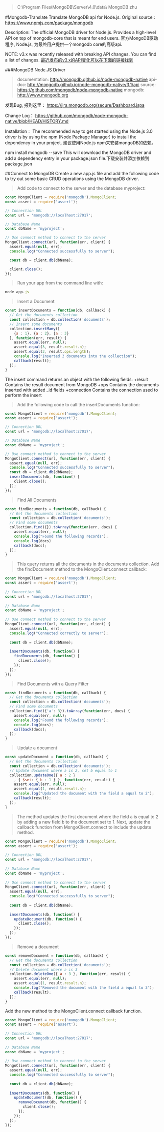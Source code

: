 > C:\Program Files\MongoDB\Server\4.0\data\ MongoDB zhu

 #Mongodb-Translate
Translate MongoDB api for Node.js. Original source：https://www.npmjs.com/package/mongodb 

Description:
The official MongoDB driver for Node.js. Provides a high-level API on top of mongodb-core that is meant for end users.
官方MongoDB驱动程序, Node.js, 为最终用户提供一个mongodb core的高级api.

NOTE: v3.x was recently released with breaking API changes. You can find a list of changes.
[最近发布的v3.x的API变化可以在下面的链接找到](https://github.com/mongodb/node-mongodb-native/blob/HEAD/CHANGES_3.0.0.md)

 ###MongoDB Node.JS Driver
>documentation: http://mongodb.github.io/node-mongodb-native
>api-doc: http://mongodb.github.io/node-mongodb-native/3.1/api
>source: https://github.com/mongodb/node-mongodb-native
>mongodb: http://www.mongodb.org

发现Bug, 报到这里：
https://jira.mongodb.org/secure/Dashboard.jspa

Change Log：
https://github.com/mongodb/node-mongodb-native/blob/HEAD/HISTORY.md

Installation：
The recommended way to get started using the Node.js 3.0 driver is by using the npm (Node Package Manager) to install the dependency in your project.
建议使用Node.js npm来安装mongoDB的依赖。

npm install mongodb --save
This will download the MongoDB driver and add a dependency entry in your package.json file.下载安装并添加依赖到package.json

 ##Connect to MongoDB
Create a new app.js file and add the following code to try out some basic CRUD operations using the MongoDB driver.
>Add code to connect to the server and the database myproject:

```javascript
const MongoClient = require('mongodb').MongoClient;
const assert = require('assert');

// Connection URL
const url = 'mongodb://localhost:27017';

// Database Name
const dbName = 'myproject';

// Use connect method to connect to the server
MongoClient.connect(url, function(err, client) {
  assert.equal(null, err);
  console.log("Connected successfully to server");

  const db = client.db(dbName);

  client.close();
});

```
>Run your app from the command line with:
```javascript
node app.js
```
>Insert a Document
```javascript
const insertDocuments = function(db, callback) {
  // Get the documents collection
  const collection = db.collection('documents');
  // Insert some documents
  collection.insertMany([
    {a : 1}, {a : 2}, {a : 3}
  ], function(err, result) {
    assert.equal(err, null);
    assert.equal(3, result.result.n);
    assert.equal(3, result.ops.length);
    console.log("Inserted 3 documents into the collection");
    callback(result);
  });
}
```

The insert command returns an object with the following fields:
+result Contains the result document from MongoDB
+ops Contains the documents inserted with added _id fields
+connection Contains the connection used to perform the insert
>Add the following code to call the insertDocuments function:
```javascript
const MongoClient = require('mongodb').MongoClient;
const assert = require('assert');

// Connection URL
const url = 'mongodb://localhost:27017';

// Database Name
const dbName = 'myproject';

// Use connect method to connect to the server
MongoClient.connect(url, function(err, client) {
  assert.equal(null, err);
  console.log("Connected successfully to server");
  const db = client.db(dbName);
  insertDocuments(db, function() {
    client.close();
  });
});
```
>Find All Documents
```javascript
const findDocuments = function(db, callback) {
  // Get the documents collection
  const collection = db.collection('documents');
  // Find some documents
  collection.find({}).toArray(function(err, docs) {
    assert.equal(err, null);
    console.log("Found the following records");
    console.log(docs)
    callback(docs);
  });
}
```
>This query returns all the documents in the documents collection. Add the findDocument method to the MongoClient.connect callback:
```javascript
const MongoClient = require('mongodb').MongoClient;
const assert = require('assert');
 
// Connection URL
const url = 'mongodb://localhost:27017';
 
// Database Name
const dbName = 'myproject';
 
// Use connect method to connect to the server
MongoClient.connect(url, function(err, client) {
  assert.equal(null, err);
  console.log("Connected correctly to server");
 
  const db = client.db(dbName);
 
  insertDocuments(db, function() {
    findDocuments(db, function() {
      client.close();
    });
  });
});
```
>Find Documents with a Query Filter
```javascript
const findDocuments = function(db, callback) {
  // Get the documents collection
  const collection = db.collection('documents');
  // Find some documents
  collection.find({'a': 3}).toArray(function(err, docs) {
    assert.equal(err, null);
    console.log("Found the following records");
    console.log(docs);
    callback(docs);
  });
}
```
>Update a document
```javascript
const updateDocument = function(db, callback) {
  // Get the documents collection
  const collection = db.collection('documents');
  // Update document where a is 2, set b equal to 1
  collection.updateOne({ a : 2 }
    , { $set: { b : 1 } }, function(err, result) {
    assert.equal(err, null);
    assert.equal(1, result.result.n);
    console.log("Updated the document with the field a equal to 2");
    callback(result);
  });  
}
```
>The method updates the first document where the field a is equal to 2 by adding a new field b to the document set to 1. Next, update the callback function from MongoClient.connect to include the update method.
```javascript
const MongoClient = require('mongodb').MongoClient;
const assert = require('assert');
 
// Connection URL
const url = 'mongodb://localhost:27017';
 
// Database Name
const dbName = 'myproject';
 
// Use connect method to connect to the server
MongoClient.connect(url, function(err, client) {
  assert.equal(null, err);
  console.log("Connected successfully to server");
 
  const db = client.db(dbName);
 
  insertDocuments(db, function() {
    updateDocument(db, function() {
      client.close();
    });
  });
});
```

>Remove a document
```javascript
const removeDocument = function(db, callback) {
  // Get the documents collection
  const collection = db.collection('documents');
  // Delete document where a is 3
  collection.deleteOne({ a : 3 }, function(err, result) {
    assert.equal(err, null);
    assert.equal(1, result.result.n);
    console.log("Removed the document with the field a equal to 3");
    callback(result);
  });    
}
```
Add the new method to the MongoClient.connect callback function.
```javascript
const MongoClient = require('mongodb').MongoClient;
const assert = require('assert');
 
// Connection URL
const url = 'mongodb://localhost:27017';
 
// Database Name
const dbName = 'myproject';
 
// Use connect method to connect to the server
MongoClient.connect(url, function(err, client) {
  assert.equal(null, err);
  console.log("Connected successfully to server");
 
  const db = client.db(dbName);
 
  insertDocuments(db, function() {
    updateDocument(db, function() {
      removeDocument(db, function() {
        client.close();
      });
    });
  });
});
```
